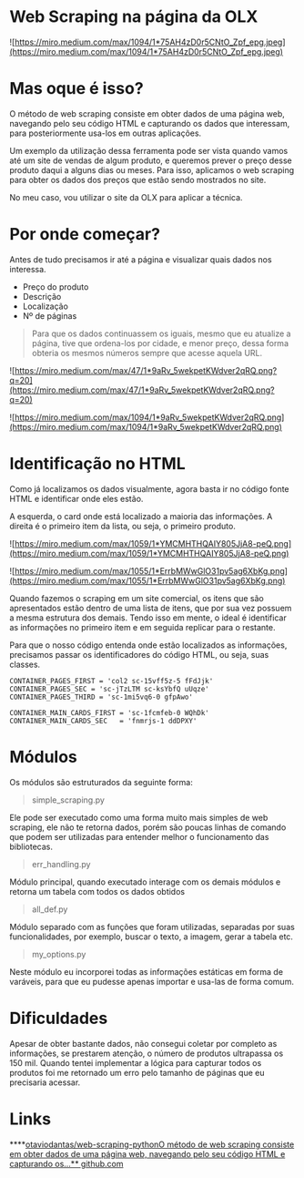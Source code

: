 # Web Scraping na página da OLX

![https://miro.medium.com/max/1094/1*75AH4zD0r5CNtO_Zpf_epg.jpeg](https://miro.medium.com/max/1094/1*75AH4zD0r5CNtO_Zpf_epg.jpeg)

# **Mas oque é isso?**

O método de web scraping consiste em obter dados de uma página web, navegando pelo seu código HTML e capturando os dados que interessam, para posteriormente usa-los em outras aplicações.

Um exemplo da utilização dessa ferramenta pode ser vista quando vamos até um site de vendas de algum produto, e queremos prever o preço desse produto daqui a alguns dias ou meses. Para isso, aplicamos o web scraping para obter os dados dos preços que estão sendo mostrados no site.

No meu caso, vou utilizar o site da OLX para aplicar a técnica.

# **Por onde começar?**

Antes de tudo precisamos ir até a página e visualizar quais dados nos interessa.

- Preço do produto
- Descrição
- Localização
- Nº de páginas

> Para que os dados continuassem os iguais, mesmo que eu atualize a página, tive que ordena-los por cidade, e menor preço, dessa forma obteria os mesmos números sempre que acesse aquela URL.

![https://miro.medium.com/max/47/1*9aRv_5wekpetKWdver2qRQ.png?q=20](https://miro.medium.com/max/47/1*9aRv_5wekpetKWdver2qRQ.png?q=20)

![https://miro.medium.com/max/1094/1*9aRv_5wekpetKWdver2qRQ.png](https://miro.medium.com/max/1094/1*9aRv_5wekpetKWdver2qRQ.png)

# **Identificação no HTML**

Como já localizamos os dados visualmente, agora basta ir no código fonte HTML e identificar onde eles estão.

A esquerda, o card onde está localizado a maioria das informações. A direita é o primeiro item da lista, ou seja, o primeiro produto.

![https://miro.medium.com/max/1059/1*YMCMHTHQAIY805JjA8-peQ.png](https://miro.medium.com/max/1059/1*YMCMHTHQAIY805JjA8-peQ.png)

![https://miro.medium.com/max/1055/1*ErrbMWwGlO31pv5ag6XbKg.png](https://miro.medium.com/max/1055/1*ErrbMWwGlO31pv5ag6XbKg.png)

Quando fazemos o scraping em um site comercial, os itens que são apresentados estão dentro de uma lista de itens, que por sua vez possuem a mesma estrutura dos demais. Tendo isso em mente, o ideal é identificar as informações no primeiro item e em seguida replicar para o restante.

Para que o nosso código entenda onde estão localizados as informações, precisamos passar os identificadores do código HTML, ou seja, suas classes.

```
CONTAINER_PAGES_FIRST = 'col2 sc-15vff5z-5 fFdJjk'
CONTAINER_PAGES_SEC = 'sc-jTzLTM sc-ksYbfQ uUqze'
CONTAINER_PAGES_THIRD = 'sc-1mi5vq6-0 gfpAwo'

CONTAINER_MAIN_CARDS_FIRST = 'sc-1fcmfeb-0 WQhDk'
CONTAINER_MAIN_CARDS_SEC   = 'fnmrjs-1 ddDPXY'
```

# **Módulos**

Os módulos são estruturados da seguinte forma:

> simple_scraping.py

Ele pode ser executado como uma forma muito mais simples de web scraping, ele não te retorna dados, porém são poucas linhas de comando que podem ser utilizadas para entender melhor o funcionamento das bibliotecas.

> err_handling.py

Módulo principal, quando executado interage com os demais módulos e retorna um tabela com todos os dados obtidos

> all_def.py

Módulo separado com as funções que foram utilizadas, separadas por suas funcionalidades, por exemplo, buscar o texto, a imagem, gerar a tabela etc.

> my_options.py

Neste módulo eu incorporei todas as informações estáticas em forma de varáveis, para que eu pudesse apenas importar e usa-las de forma comum.

# **Dificuldades**

Apesar de obter bastante dados, não consegui coletar por completo as informações, se prestarem atenção, o número de produtos ultrapassa os 150 mil. Quando tentei implementar a lógica para capturar todos os produtos foi me retornado um erro pelo tamanho de páginas que eu precisaria acessar.

# **Links**

****[otaviodantas/web-scraping-pythonO método de web scraping consiste em obter dados de uma página web, navegando pelo seu código HTML e capturando os…**
github.com](https://github.com/otaviodantas/web-scraping-python)